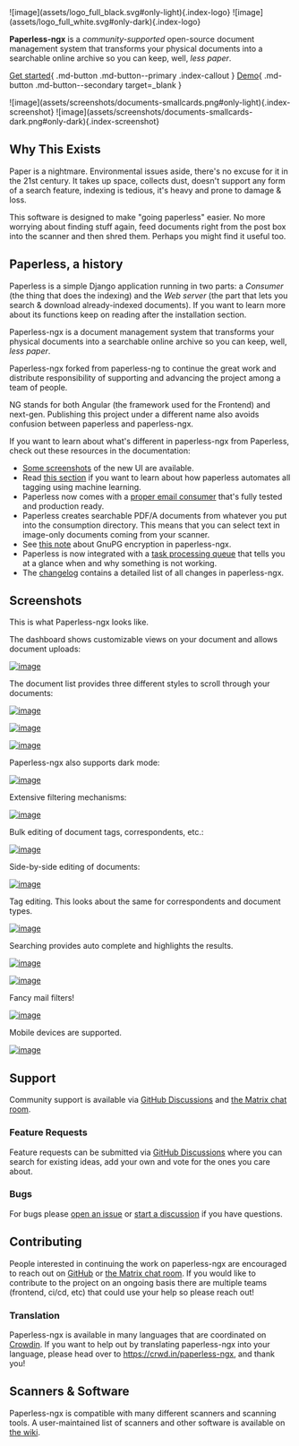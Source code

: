 <div class="grid-left" markdown>
![image](assets/logo_full_black.svg#only-light){.index-logo}
![image](assets/logo_full_white.svg#only-dark){.index-logo}

**Paperless-ngx** is a _community-supported_ open-source document management system that transforms your
physical documents into a searchable online archive so you can keep, well, _less paper_.

[Get started](/setup/){ .md-button .md-button--primary .index-callout }
[Demo](https://demo.paperless-ngx.com){ .md-button .md-button--secondary target=_blank }

</div>
<div class="grid-right" markdown>
![image](assets/screenshots/documents-smallcards.png#only-light){.index-screenshot}
![image](assets/screenshots/documents-smallcards-dark.png#only-dark){.index-screenshot}
</div>
<div class="clear"></div>

## Why This Exists

Paper is a nightmare. Environmental issues aside, there's no excuse for
it in the 21st century. It takes up space, collects dust, doesn't
support any form of a search feature, indexing is tedious, it's heavy
and prone to damage & loss.

This software is designed to make "going paperless" easier. No more worrying
about finding stuff again, feed documents right from the post box into
the scanner and then shred them. Perhaps you might find it useful too.

## Paperless, a history

Paperless is a simple Django application running in two parts: a
_Consumer_ (the thing that does the indexing) and the _Web server_ (the
part that lets you search & download already-indexed documents). If you
want to learn more about its functions keep on reading after the
installation section.

Paperless-ngx is a document management system that transforms your
physical documents into a searchable online archive so you can keep,
well, _less paper_.

Paperless-ngx forked from paperless-ng to continue the great work and
distribute responsibility of supporting and advancing the project among
a team of people.

NG stands for both Angular (the framework used for the Frontend) and
next-gen. Publishing this project under a different name also avoids
confusion between paperless and paperless-ngx.

If you want to learn about what's different in paperless-ngx from
Paperless, check out these resources in the documentation:

- [Some screenshots](#screenshots) of the new UI are available.
- Read [this section](/advanced_usage/#advanced-automatic_matching) if you want to learn about how paperless automates all
  tagging using machine learning.
- Paperless now comes with a [proper email consumer](/usage/#usage-email) that's fully tested and production ready.
- Paperless creates searchable PDF/A documents from whatever you put into the consumption directory. This means
  that you can select text in image-only documents coming from your scanner.
- See [this note](/administration/#utilities-encyption) about GnuPG encryption in paperless-ngx.
- Paperless is now integrated with a
  [task processing queue](/setup#task_processor) that tells you at a glance when and why something is not working.
- The [changelog](/changelog) contains a detailed list of all changes in paperless-ngx.

## Screenshots

This is what Paperless-ngx looks like.

The dashboard shows customizable views on your document and allows
document uploads:

[![image](assets/screenshots/dashboard.png)](assets/screenshots/dashboard.png)

The document list provides three different styles to scroll through your
documents:

[![image](assets/screenshots/documents-table.png)](assets/screenshots/documents-table.png)

[![image](assets/screenshots/documents-smallcards.png)](assets/screenshots/documents-smallcards.png)

[![image](assets/screenshots/documents-largecards.png)](assets/screenshots/documents-largecards.png)

Paperless-ngx also supports dark mode:

[![image](assets/screenshots/documents-smallcards-dark.png)](assets/screenshots/documents-smallcards-dark.png)

Extensive filtering mechanisms:

[![image](assets/screenshots/documents-filter.png)](assets/screenshots/documents-filter.png)

Bulk editing of document tags, correspondents, etc.:

[![image](assets/screenshots/bulk-edit.png)](assets/screenshots/bulk-edit.png)

Side-by-side editing of documents:

[![image](assets/screenshots/editing.png)](assets/screenshots/editing.png)

Tag editing. This looks about the same for correspondents and document
types.

[![image](assets/screenshots/new-tag.png)](assets/screenshots/new-tag.png)

Searching provides auto complete and highlights the results.

[![image](assets/screenshots/search-preview.png)](assets/screenshots/search-preview.png)

[![image](assets/screenshots/search-results.png)](assets/screenshots/search-results.png)

Fancy mail filters!

[![image](assets/screenshots/mail-rules-edited.png)](assets/screenshots/mail-rules-edited.png)

Mobile devices are supported.

[![image](assets/screenshots/mobile.png)](assets/screenshots/mobile.png)

## Support

Community support is available via [GitHub Discussions](https://github.com/paperless-ngx/paperless-ngx/discussions/) and [the Matrix chat room](https://matrix.to/#/#paperless:matrix.org).

### Feature Requests

Feature requests can be submitted via [GitHub Discussions](https://github.com/paperless-ngx/paperless-ngx/discussions/categories/feature-requests) where you can search for existing ideas, add your own and vote for the ones you care about.

### Bugs

For bugs please [open an issue](https://github.com/paperless-ngx/paperless-ngx/issues) or [start a discussion](https://github.com/paperless-ngx/paperless-ngx/discussions/categories/support) if you have questions.

## Contributing

People interested in continuing the work on paperless-ngx are encouraged to reach out on [GitHub](https://github.com/paperless-ngx/paperless-ngx) or [the Matrix chat room](https://matrix.to/#/#paperless:matrix.org). If you would like to contribute to the project on an ongoing basis there are multiple teams (frontend, ci/cd, etc) that could use your help so please reach out!

### Translation

Paperless-ngx is available in many languages that are coordinated on [Crowdin](https://crwd.in/paperless-ngx). If you want to help out by translating paperless-ngx into your language, please head over to https://crwd.in/paperless-ngx, and thank you!

## Scanners & Software

Paperless-ngx is compatible with many different scanners and scanning tools. A user-maintained list of scanners and other software is available on [the wiki](https://github.com/paperless-ngx/paperless-ngx/wiki/Scanner-&-Software-Recommendations).
